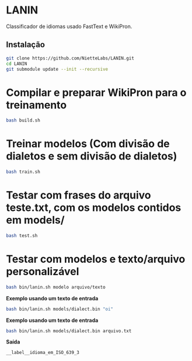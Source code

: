 # LANIN
Classificador de idiomas usado FastText e WikiPron.

## Instalação

```bash
git clone https://github.com/NietteLabs/LANIN.git
cd LANIN
git submodule update --init --recursive
```

# Compilar e preparar WikiPron para o treinamento

```bash
bash build.sh 
```

# Treinar modelos (Com divisão de dialetos e sem divisão de dialetos)

```bash
bash train.sh
```

# Testar com frases do arquivo teste.txt, com os modelos contidos em models/

```bash
bash test.sh
```

# Testar com modelos e texto/arquivo personalizável

```bash
bash bin/lanin.sh modelo arquivo/texto
```
**Exemplo usando um texto de entrada**
```bash
bash bin/lanin.sh models/dialect.bin "oi"
```

**Exemplo usando um texto de entrada**
```bash
bash bin/lanin.sh models/dialect.bin arquivo.txt
```

**Saída**
```
__label__idioma_em_ISO_639_3
```
